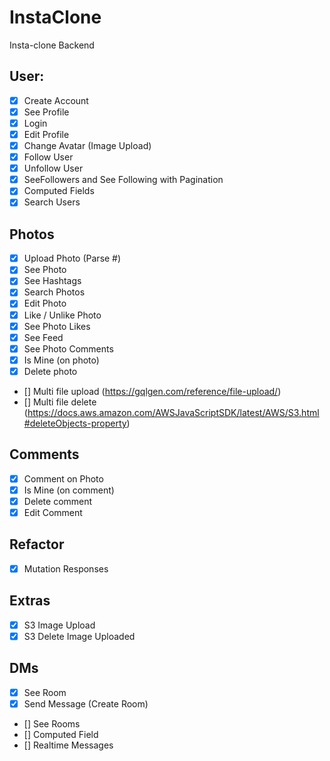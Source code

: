 # InstaClone

Insta-clone Backend

## User:

- [x] Create Account
- [x] See Profile
- [x] Login
- [x] Edit Profile
- [x] Change Avatar (Image Upload)
- [x] Follow User
- [x] Unfollow User
- [x] SeeFollowers and See Following with Pagination
- [x] Computed Fields
- [x] Search Users

## Photos

- [x] Upload Photo (Parse #)
- [x] See Photo
- [x] See Hashtags
- [x] Search Photos
- [x] Edit Photo
- [x] Like / Unlike Photo
- [x] See Photo Likes
- [x] See Feed
- [x] See Photo Comments
- [x] Is Mine (on photo)
- [x] Delete photo
- [] Multi file upload (https://gqlgen.com/reference/file-upload/)
- [] Multi file delete (https://docs.aws.amazon.com/AWSJavaScriptSDK/latest/AWS/S3.html#deleteObjects-property)

## Comments

- [x] Comment on Photo
- [x] Is Mine (on comment)
- [x] Delete comment
- [x] Edit Comment

## Refactor

- [x] Mutation Responses

## Extras

- [x] S3 Image Upload
- [x] S3 Delete Image Uploaded

## DMs

- [x] See Room
- [x] Send Message (Create Room)
- [] See Rooms
- [] Computed Field
- [] Realtime Messages
